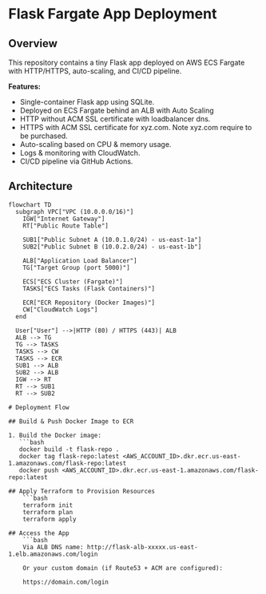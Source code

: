 # Flask Fargate App Deployment

## Overview
This repository contains a tiny Flask app deployed on AWS ECS Fargate with HTTP/HTTPS, auto-scaling, and CI/CD pipeline.

**Features:**
- Single-container Flask app using SQLite.
- Deployed on ECS Fargate behind an ALB with Auto Scaling
- HTTP without ACM SSL certificate with loadbalancer dns.
- HTTPS with ACM SSL certificate for xyz.com. Note xyz.com require to be purchased.
- Auto-scaling based on CPU & memory usage.
- Logs & monitoring with CloudWatch.
- CI/CD pipeline via GitHub Actions.

## Architecture
```mermaid
flowchart TD
  subgraph VPC["VPC (10.0.0.0/16)"]
    IGW["Internet Gateway"]
    RT["Public Route Table"]

    SUB1["Public Subnet A (10.0.1.0/24) - us-east-1a"]
    SUB2["Public Subnet B (10.0.2.0/24) - us-east-1b"]

    ALB["Application Load Balancer"]
    TG["Target Group (port 5000)"]

    ECS["ECS Cluster (Fargate)"]
    TASKS["ECS Tasks (Flask Containers)"]

    ECR["ECR Repository (Docker Images)"]
    CW["CloudWatch Logs"]
  end

  User["User"] -->|HTTP (80) / HTTPS (443)| ALB
  ALB --> TG
  TG --> TASKS
  TASKS --> CW
  TASKS --> ECR
  SUB1 --> ALB
  SUB2 --> ALB
  IGW --> RT
  RT --> SUB1
  RT --> SUB2

# Deployment Flow

## Build & Push Docker Image to ECR

1. Build the Docker image:
   ```bash
   docker build -t flask-repo .
   docker tag flask-repo:latest <AWS_ACCOUNT_ID>.dkr.ecr.us-east-1.amazonaws.com/flask-repo:latest
   docker push <AWS_ACCOUNT_ID>.dkr.ecr.us-east-1.amazonaws.com/flask-repo:latest

## Apply Terraform to Provision Resources
    ```bash
    terraform init
    terraform plan
    terraform apply

## Access the App
    ```bash
    Via ALB DNS name: http://flask-alb-xxxxx.us-east-1.elb.amazonaws.com/login

    Or your custom domain (if Route53 + ACM are configured):

    https://domain.com/login